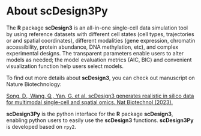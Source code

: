 # About scDesign3Py

The **R** package **scDesign3** is an all-in-one single-cell data simulation tool by using reference datasets with different cell states (cell types, trajectories or and spatial coordinates), different modalities (gene expression, chromatin accessibility, protein abundance, DNA methylation, etc), and complex experimental designs. The transparent parameters enable users to alter models as needed; the model evaluation metrics (AIC, BIC) and convenient visualization function help users select models.

To find out more details about **scDesign3**, you can check out manuscript on Nature Biotechnology:

[Song, D., Wang, Q., Yan, G. et al. scDesign3 generates realistic in silico data for multimodal single-cell and spatial omics. Nat Biotechnol (2023).](https://www.nature.com/articles/s41587-023-01772-1)

**scDesign3Py** is the python interface for the **R** package **scDesign3**, enabling python users to easily use the **scDesign3** functions. **scDesign3Py** is developed based on `rpy2`.
